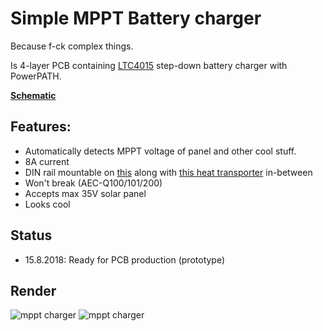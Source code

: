 # Simple MPPT Battery charger

Because f-ck complex things.

Is 4-layer PCB containing [LTC4015](http://www.analog.com/media/en/technical-documentation/data-sheets/4015fb.pdf) step-down battery charger with PowerPATH. 

[**Schematic**](https://github.com/lucansky/BrainDeadMPPT/blob/master/BrainDeadMPPT.pdf)

## Features:
* Automatically detects MPPT voltage of panel and other cool stuff.
* 8A current
* DIN rail mountable on [this](https://www.aliexpress.com/item/info/32800952114.html) along with [this heat transporter](https://www.aliexpress.com/item/200-400mm-0-5-1-0-2-0-3-0-4-0-5-0mm-High-Thermal/32883424736.html) in-between
* Won't break (AEC-Q100/101/200)
* Accepts max 35V solar panel
* Looks cool

## Status
* 15.8.2018: Ready for PCB production (prototype)

## Render

![mppt charger](https://github.com/lucansky/BrainDeadMPPT/blob/master/images/mppt16.png)
![mppt charger](https://github.com/lucansky/BrainDeadMPPT/blob/master/images/mppt17.png)
